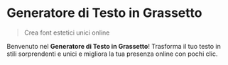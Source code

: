 # Generatore di Testo in Grassetto

> Crea font estetici unici online

Benvenuto nel **Generatore di Testo in Grassetto**! Trasforma il tuo testo in stili sorprendenti e unici e migliora la tua presenza online con pochi clic.

